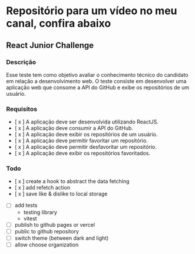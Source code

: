 # Repositório para um vídeo no meu canal, confira abaixo

## React Junior Challenge

### Descrição

Esse teste tem como objetivo avaliar o conhecimento técnico do candidato em relação a desenvolvimento web. O teste consiste em desenvolver uma aplicação web que consome a API do GitHub e exibe os repositórios de um usuário.

### Requisitos

- [ x ] A aplicação deve ser desenvolvida utilizando ReactJS.
- [ x ] A aplicação deve consumir a API do GitHub.
- [ x ] A aplicação deve exibir os repositórios de um usuário.
- [ x ] A aplicação deve permitir favoritar um repositório.
- [ x ] A aplicação deve permitir desfavoritar um repositório.
- [ x ] A aplicação deve exibir os repositórios favoritados.

### Todo

- [ x ] create a hook to abstract the data fetching
- [ x ] add refetch action
- [ x ] save like & dislike to local storage
- [ ] add tests
  - testing library
  - vitest
- [ ] publish to github pages or vercel
- [ ] public to github repository
- [ ] switch theme (between dark and light)
- [ ] allow choose organization
